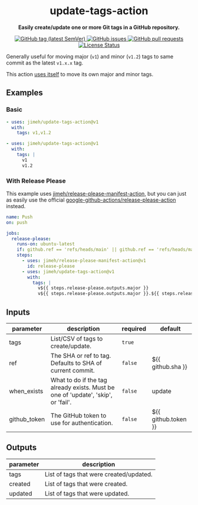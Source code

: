 <h1 align="center">
  update-tags-action
</h1>

<p align="center">
  <strong>
    Easily create/update one or more Git tags in a GitHub repository.
  </strong>
</p>

<p align="center">
  <a href="https://github.com/jimeh/update-tags-action/releases">
    <img src="https://img.shields.io/github/v/tag/jimeh/update-tags-action?label=release" alt="GitHub tag (latest SemVer)">
  </a>
  <a href="https://github.com/jimeh/update-tags-action/issues">
    <img src="https://img.shields.io/github/issues-raw/jimeh/update-tags-action.svg?style=flat&logo=github&logoColor=white" alt="GitHub issues">
  </a>
  <a href="https://github.com/jimeh/update-tags-action/pulls">
    <img src="https://img.shields.io/github/issues-pr-raw/jimeh/update-tags-action.svg?style=flat&logo=github&logoColor=white" alt="GitHub pull requests">
  </a>
  <a href="https://github.com/jimeh/update-tags-action/blob/master/LICENSE">
    <img src="https://img.shields.io/github/license/jimeh/update-tags-action.svg?style=flat" alt="License Status">
  </a>
</p>

Generally useful for moving major (`v1`) and minor (`v1.2`) tags to same commit
as the latest `v1.x.x` tag.

This action
[uses itself](https://github.com/jimeh/update-tags-action/blob/main/.github/workflows/ci.yml)
to move its own major and minor tags.

## Examples

### Basic

```yaml
- uses: jimeh/update-tags-action@v1
  with:
    tags: v1,v1.2
```

```yaml
- uses: jimeh/update-tags-action@v1
  with:
    tags: |
      v1
      v1.2
```

### With Release Please

This example uses
[jimeh/release-please-manifest-action](https://github.com/jimeh/release-please-manifest-action),
but you can just as easily use the official
[google-github-actions/release-please-action](https://github.com/google-github-actions/release-please-action)
instead.

```yaml
name: Push
on: push

jobs:
  release-please:
    runs-on: ubuntu-latest
    if: github.ref == 'refs/heads/main' || github.ref == 'refs/heads/master'
    steps:
      - uses: jimeh/release-please-manifest-action@v1
        id: release-please
      - uses: jimeh/update-tags-action@v1
        with:
          tags: |
            v${{ steps.release-please.outputs.major }}
            v${{ steps.release-please.outputs.major }}.${{ steps.release-please.outputs.minor }}
```

<!-- action-docs-inputs -->

## Inputs

| parameter    | description                                                                       | required | default             |
| ------------ | --------------------------------------------------------------------------------- | -------- | ------------------- |
| tags         | List/CSV of tags to create/update.                                                | `true`   |                     |
| ref          | The SHA or ref to tag. Defaults to SHA of current commit.                         | `false`  | ${{ github.sha }}   |
| when_exists  | What to do if the tag already exists. Must be one of 'update', 'skip', or 'fail'. | `false`  | update              |
| github_token | The GitHub token to use for authentication.                                       | `false`  | ${{ github.token }} |

<!-- action-docs-inputs -->

<!-- action-docs-outputs -->

## Outputs

| parameter | description                             |
| --------- | --------------------------------------- |
| tags      | List of tags that were created/updated. |
| created   | List of tags that were created.         |
| updated   | List of tags that were updated.         |

<!-- action-docs-outputs -->
